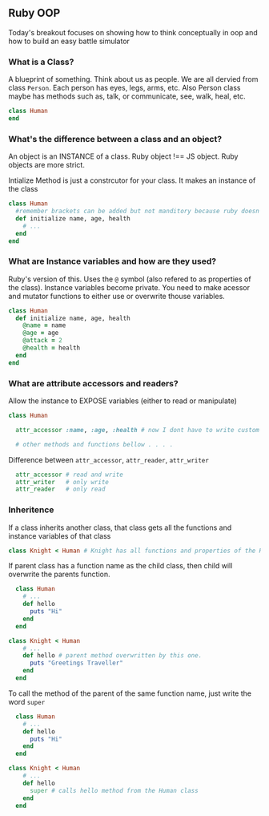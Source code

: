 ## Ruby OOP



Today's breakout focuses on showing how to think conceptually in oop and how to build an easy battle simulator

### What is a Class?
A blueprint of something. Think about us as people. We are all dervied from class `Person`. Each person has eyes, legs, arms, etc. Also Person class maybe has methods such as, talk, or communicate, see, walk, heal, etc.

```ruby
class Human
end
```


### What's the difference between a class and an object?
An object is an INSTANCE of a class.
Ruby object !== JS object. Ruby objects are more strict.

Intialize Method is just a constrcutor for your class. It makes an instance of the class

```ruby
class Human
  #remember brackets can be added but not manditory because ruby doesn't need them :)
  def initialize name, age, health
    # ...
  end
end
```


### What are Instance variables and how are they used?
Ruby's version of this. Uses the `@` symbol (also refered to as properties of the class). Instance variables become private. You need to make acessor and mutator functions to either use or overwrite thouse variables.

```ruby
class Human
  def initialize name, age, health
    @name = name
    @age = age
    @attack = 2
    @health = health
  end
end
```

### What are attribute accessors and readers?
Allow the instance to EXPOSE variables (either to read or manipulate)

```ruby
class Human

  attr_accessor :name, :age, :health # now I dont have to write custom functions for these variables to be accessed or mutated

  # other methods and functions bellow . . . .
```
Difference between `attr_accessor`, `attr_reader`, `attr_writer`
```ruby
  attr_accessor # read and write
  attr_writer   # only write
  attr_reader   # only read
```

### Inheritence
If a class inherits another class, that class gets all the functions and instance variables of that class

```ruby
class Knight < Human # Knight has all functions and properties of the Human class
```

If parent class has a function name as the child class, then child will overwrite the parents function.

```ruby
  class Human
    # ...
    def hello
      puts "Hi"
    end
  end

class Knight < Human
    # ...
    def hello # parent method overwritten by this one.
      puts "Greetings Traveller"
    end
  end
```

To call the method of the parent of the same function name, just write the word `super`

```ruby
  class Human
    # ...
    def hello
      puts "Hi"
    end
  end

class Knight < Human
    # ...
    def hello
      super # calls hello method from the Human class
    end
  end
```




